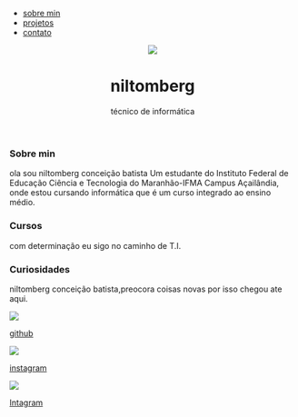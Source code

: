 <!DOCTYPE html>
<html lang="pt-br">
<head>
    <meta charset="UTF-8">
    <meta name="viewport" content="width=device-width, initial-scale=1.0">
    <title>sobre niltomberg</title>
    <link rel="stylesheet" href="style.css">
</head>
<body>
    <div class="contener">
      <nav>
      <ul>
        <li>
          <a href="index.html">sobre min</a>
        </li>
        <li>
          <a href="projeto.html">projetos</a>
        </li>
        <li>
          <a href="contato.html">contato</a>
        </li>
      </ul>
    </nav>
    <header>
      <div class="center">
        <img src="./img/IMG_20231229_132701_306.jpg"></img>
      </div>
      <h1>niltomberg</h1
      <h2>técnico de informática</h2>
    </header>
    <main>
      <section>
        <h3>Sobre min</h3>
        <p>
          ola sou niltomberg conceição batista  Um estudante do Instituto Federal de Educação Ciência e Tecnologia do Maranhão-IFMA  Campus Açailândia, onde estou cursando informática que é um curso integrado ao ensino médio.
        </p>
      </section>
      <section>
        <h3>Cursos</h3>
        <p>
          com determinação eu sigo no caminho de T.I.
        </p>
      </section>
      <section>
        <h3>Curiosidades</h3>
        <p>
          niltomberg conceição batista,preocora coisas novas por isso chegou ate aqui.
        </p>
      </section>
    </main>
    <footer>
      <a href="https://github.com/niltomberg" target="_blank" rel="noopener noreferrer">
        <img src="./img/GitHub-Mark-ea2971cee799.png"></img>
        <p>github</p>
      </a>
      <a href="https://www.instagram.com/niltomberg_?igsh=MTd4bnhqaThkM24z" target="_blank" rel="noopener noreferrer">
        <img src="./img/Instagram_logo_2016.svg.png"></img>
        <p>instagram</p>
      </a>
      <a href="https://www.instagram.com/niltomberg_?igsh=MTd4bnhqaThkM24z" target="_blank" rel="noopener noreferrer">
        <img src="./img/2048px-LinkedIn_icon.svg.png"></img>
        <p>Intagram</p>
      </a>
    </footer>
    </div>
</body>
</html>
